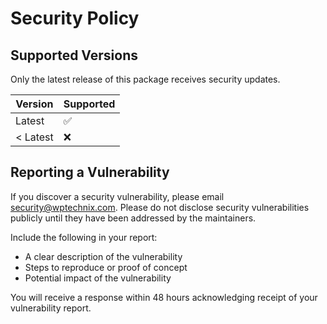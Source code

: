 # Security Policy

## Supported Versions

Only the latest release of this package receives security updates.

| Version | Supported          |
| ------- | ------------------ |
| Latest  | :white_check_mark: |
| < Latest | :x:                |

## Reporting a Vulnerability

If you discover a security vulnerability, please email security@wptechnix.com. Please do not disclose security vulnerabilities publicly until they have been addressed by the maintainers.

Include the following in your report:
- A clear description of the vulnerability
- Steps to reproduce or proof of concept
- Potential impact of the vulnerability

You will receive a response within 48 hours acknowledging receipt of your vulnerability report.
